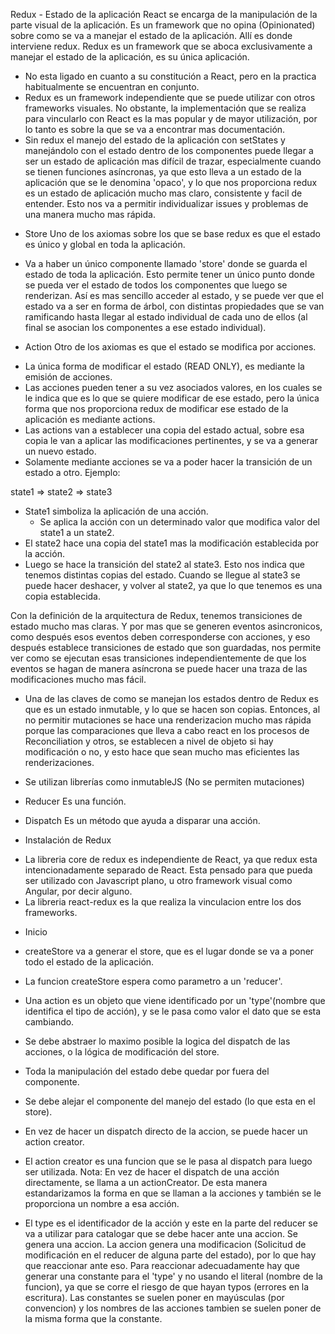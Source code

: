 Redux - Estado de la aplicación
React se encarga de la manipulación de la parte visual de la aplicación.
Es un framework que no opina (Opinionated) sobre como se va a manejar el estado de la aplicación. Allí es donde interviene redux.
Redux es un framework que se aboca exclusivamente a manejar el estado de la aplicación, es su única aplicación.
- No esta ligado en cuanto a su constitución a React, pero en la practica habitualmente se encuentran en conjunto.
- Redux es un framework independiente que se puede utilizar con otros frameworks visuales. No obstante, la implementación que se realiza para vincularlo con React es la mas popular y de mayor utilización, por lo tanto es sobre la que se va a encontrar mas documentación.
- Sin redux el manejo del estado de la aplicación con setStates y manejándolo con el estado dentro de los componentes puede llegar a ser un estado de aplicación mas difícil de trazar, especialmente cuando se tienen funciones asíncronas, ya que esto lleva a un estado de la aplicación que se le denomina 'opaco', y lo que nos proporciona redux es un estado de aplicación mucho mas claro, consistente y facil de entender. Esto nos va a permitir individualizar issues y problemas de una manera mucho mas rápida.

* Store
 Uno de los axiomas sobre los que se base redux es que el estado es único y global en toda la aplicación.
- Va a haber un único componente llamado 'store' donde se guarda el estado de toda la aplicación. Esto permite tener un único punto donde se pueda ver el estado de todos los componentes que luego se renderizan. Así es mas sencillo acceder al estado, y se puede ver que el estado va a ser en forma de árbol, con distintas propiedades que se van ramificando hasta llegar al estado individual de cada uno de ellos (al final se asocian los componentes a ese estado individual).

* Action
 Otro de los axiomas es que el estado se modifica por acciones.
 - La única forma de modificar el estado (READ ONLY), es mediante la emisión de acciones.
 - Las acciones pueden tener a su vez asociados valores, en los cuales se le indica que es lo que se quiere modificar de ese estado, pero la única forma que nos proporciona redux de modificar ese estado de la aplicación es mediante actions.
 - Las actions van a establecer una copia del estado actual, sobre esa copia le van a aplicar las modificaciones pertinentes, y se va a generar un nuevo estado.
 - Solamente mediante acciones se va a poder hacer la transición de un estado a otro.
 Ejemplo:

  state1 => state2 => state3

+ State1 simboliza la aplicación de una acción.
  - Se aplica la acción con un determinado valor que modifica valor del state1 a un state2.
+ El state2 hace una copia del state1 mas la modificación establecida por la acción.
+ Luego se hace la transición del state2 al state3.
Esto nos indica que tenemos distintas copias del estado. Cuando se llegue al state3 se puede hacer deshacer, y volver al state2, ya que lo que tenemos es una copia establecida.

Con la definición de la arquitectura de Redux, tenemos transiciones de estado mucho mas claras. Y por mas que se generen eventos asincronicos, como después esos eventos deben corresponderse con acciones, y eso después establece transiciones de estado que son guardadas, nos permite ver como se ejecutan esas transiciones independientemente de que los eventos se hagan de manera asíncrona se puede hacer una traza de las modificaciones mucho mas fácil.

* Una de las claves de como se manejan los estados dentro de Redux es que es un estado inmutable, y lo que se hacen son copias. Entonces, al no permitir mutaciones se hace una renderizacion mucho mas rápida porque las comparaciones que lleva a cabo react en los procesos de Reconciliation y otros, se establecen a nivel de objeto si hay modificación o no, y esto hace que sean mucho mas eficientes las renderizaciones.
- Se utilizan librerías como inmutableJS (No se permiten mutaciones)

* Reducer
Es una función.

* Dispatch
Es un método que ayuda a disparar una acción.


* Instalación de Redux
- La libreria core de redux es independiente de React, ya que redux esta intencionadamente separado de React. Esta pensado para que pueda ser utilizado con Javascript plano, u otro framework visual como Angular, por decir alguno.
- La libreria react-redux es la que realiza la vinculacion entre los dos frameworks.

* Inicio
- createStore va a generar el store, que es el lugar donde se va a poner todo el estado de la aplicación.
-  La funcion createStore espera como parametro a un 'reducer'.

- Una action es un objeto que viene identificado por un 'type'(nombre que identifica el tipo de acción), y se le pasa como valor el dato que se esta cambiando.

- Se debe abstraer lo maximo posible la logica del dispatch de las acciones, o la lógica de modificación del store.
- Toda la manipulación del estado debe quedar por fuera del componente.
- Se debe alejar el componente del manejo del estado (lo que esta en el store).

- En vez de hacer un dispatch directo de la accion, se puede hacer un action creator.
- El action creator es una funcion que se le pasa al dispatch para luego ser utilizada.
Nota:
En vez de hacer el dispatch de una acción directamente, se llama a un actionCreator. De esta manera estandarizamos la forma en que se llaman a la acciones y también se le proporciona un nombre a esa acción.


* El type es el identificador de la acción y este en la parte del reducer se va a utilizar para catalogar que se debe hacer ante una accion.
Se genera una accion.
La accion genera una modificacion (Solicitud de modificación en el reducer de alguna parte del estado), por lo que hay que reaccionar ante eso.
Para reaccionar adecuadamente hay que generar una constante para el 'type' y no usando el literal (nombre de la funcion), ya que se corre el riesgo de que hayan typos (errores en la escritura).
Las constantes se suelen poner en mayúsculas (por convencion) y los nombres de las acciones tambien se suelen poner de la misma forma que la constante.
